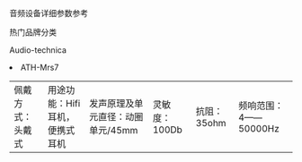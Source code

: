 <title1>音频设备详细参数参考</title1>

<title2>热门品牌分类</title2>

<title3>Audio-technica</title3>

<li>ATH-Mrs7</li>
<table>
<td>佩戴方式：头戴式</td>

<td>用途功能：Hifi耳机，便携式耳机</td>

<td>发声原理及单元直径：动圈单元/45mm</td>

<td>灵敏度：100Db</td>

<td>抗阻：35ohm</td>

<td>频响范围：4——50000Hz</td>
</table>
